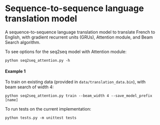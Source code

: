 # Sequence-to-sequence language translation model
A sequence-to-sequence language translation model to translate French to 
English, with gradient recurrent units (GRUs), Attention module,
and Beam Search algorithm.

To see options for the seq2seq model with Attention module:
```
python seq2seq_attention.py -h
```

#### Example 1
To train on existing data (provided in `data/translation_data.bin`),
with beam search of width 4:
```
python seq2seq_attention.py train --beam_width 4 --save_model_prefix [name] 
```

To run tests on the current implementation:
```
python tests.py -m unittest tests
```

